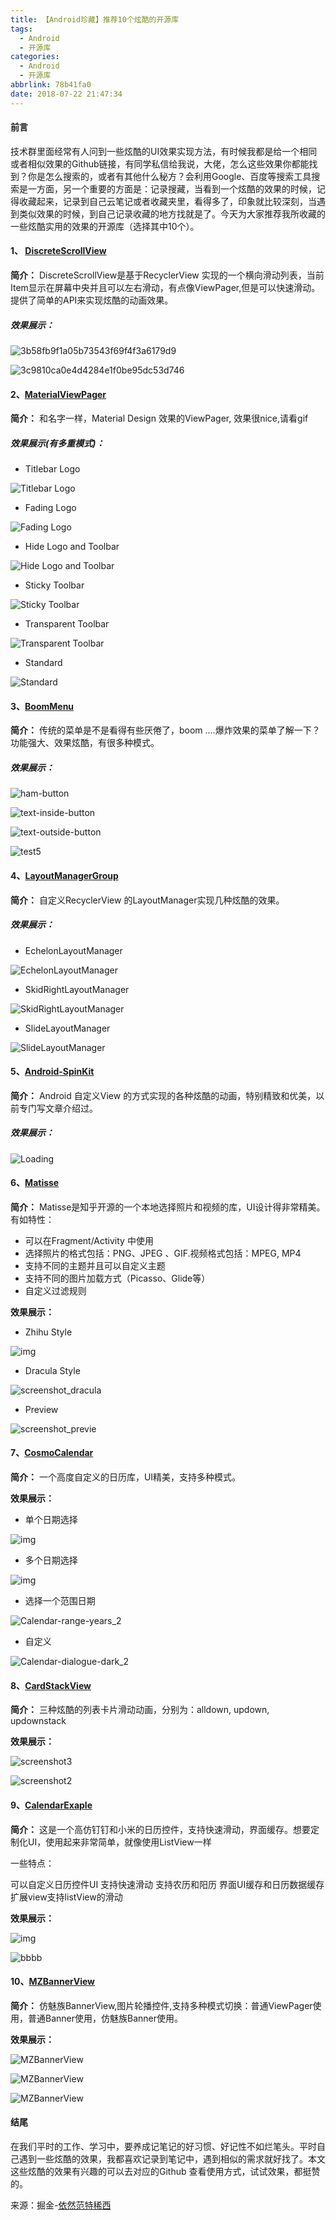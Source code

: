 ```yaml
---
title: 【Android珍藏】推荐10个炫酷的开源库
tags:
  - Android
  - 开源库
categories:
  - Android
  - 开源库
abbrlink: 78b41fa0
date: 2018-07-22 21:47:34
---
```


#### 前言
技术群里面经常有人问到一些炫酷的UI效果实现方法，有时候我都是给一个相同或者相似效果的Github链接，有同学私信给我说，大佬，怎么这些效果你都能找到？你是怎么搜索的，或者有其他什么秘方？会利用Google、百度等搜索工具搜索是一方面，另一个重要的方面是：记录搜藏，当看到一个炫酷的效果的时候，记得收藏起来，记录到自己云笔记或者收藏夹里，看得多了，印象就比较深刻，当遇到类似效果的时候，到自己记录收藏的地方找就是了。今天为大家推荐我所收藏的一些炫酷实用的效果的开源库（选择其中10个）。

#### 1、 [DiscreteScrollView](https://github.com/yarolegovich/DiscreteScrollView) 

**简介：**  DiscreteScrollView是基于RecyclerView 实现的一个横向滑动列表，当前Item显示在屏幕中央并且可以左右滑动，有点像ViewPager,但是可以快速滑动。提供了简单的API来实现炫酷的动画效果。

##### 效果展示：

![3b58fb9f1a05b73543f69f4f3a6179d9](https://user-gold-cdn.xitu.io/2018/7/19/164b299da85c9f67?imageslim)
<!--more-->
![3c9810ca0e4d4284e1f0be95dc53d746](https://user-gold-cdn.xitu.io/2018/7/19/164b299da84d0139?imageslim)

#### 2、[MaterialViewPager](https://github.com/pinguo-zhouwei/MaterialViewPager)

**简介：** 和名字一样，Material Design 效果的ViewPager, 效果很nice,请看gif

##### 效果展示(有多重模式)：

- Titlebar Logo

![Titlebar Logo](https://user-gold-cdn.xitu.io/2018/7/19/164b299da7975f18?imageslim)

- Fading Logo

![Fading Logo](https://user-gold-cdn.xitu.io/2018/7/19/164b299da7ed3aa5?imageslim)

- Hide Logo and Toolbar

![Hide Logo and Toolbar](https://user-gold-cdn.xitu.io/2018/7/19/164b299da77a0edf?imageslim)

- Sticky Toolbar

![Sticky Toolbar](https://user-gold-cdn.xitu.io/2018/7/19/164b299da7f85f8c?imageslim)

- Transparent Toolbar

![Transparent Toolbar](https://user-gold-cdn.xitu.io/2018/7/19/164b299ddb558444?imageslim)

- Standard

![Standard](https://user-gold-cdn.xitu.io/2018/7/19/164b299e5c76b977?imageslim)

#### 3、[BoomMenu](https://github.com/pinguo-zhouwei/BoomMenu)

**简介：**  传统的菜单是不是看得有些厌倦了，boom ....爆炸效果的菜单了解一下？功能强大、效果炫酷，有很多种模式。

##### 效果展示：

![ham-button](https://user-gold-cdn.xitu.io/2018/7/19/164b299de6276c0f?imageslim)

![text-inside-button](https://user-gold-cdn.xitu.io/2018/7/19/164b299e60c3ba0c?imageslim)

![text-outside-button](https://user-gold-cdn.xitu.io/2018/7/19/164b299ec33a615c?imageslim)

![test5](https://user-gold-cdn.xitu.io/2018/7/19/164b299ecd379e18?imageslim)

#### 4、[LayoutManagerGroup](https://github.com/DingMouRen/LayoutManagerGroup)

**简介：** 自定义RecyclerView 的LayoutManager实现几种炫酷的效果。

##### 效果展示：

- EchelonLayoutManager

![EchelonLayoutManager](https://user-gold-cdn.xitu.io/2018/7/19/164b299ee9f8d20f?imageslim)

- SkidRightLayoutManager

![SkidRightLayoutManager](https://user-gold-cdn.xitu.io/2018/7/19/164b299f344cf516?imageslim)

- SlideLayoutManager

![SlideLayoutManager](https://user-gold-cdn.xitu.io/2018/7/19/164b299f3ba944db?imageslim)

#### 5、[Android-SpinKit](https://github.com/ybq/Android-SpinKit)

**简介：**  Android 自定义View 的方式实现的各种炫酷的动画，特别精致和优美，以前专门写文章介绍过。

##### 效果展示：

![Loading](https://user-gold-cdn.xitu.io/2018/7/19/164b299f53d69dcd?imageslim)

#### 6、[Matisse](https://github.com/zhihu/Matisse)

**简介：** Matisse是知乎开源的一个本地选择照片和视频的库，UI设计得非常精美。有如特性：

- 可以在Fragment/Activity 中使用
- 选择照片的格式包括：PNG、JPEG 、GIF.视频格式包括：MPEG, MP4
- 支持不同的主题并且可以自定义主题
- 支持不同的图片加载方式（Picasso、Glide等）
- 自定义过滤规则

**效果展示：**

- Zhihu Style

![img](https://user-gold-cdn.xitu.io/2018/7/19/164b299f75c6098d?imageView2/0/w/1280/h/960/format/webp/ignore-error/1)

- Dracula Style

![screenshot_dracula](https://user-gold-cdn.xitu.io/2018/7/19/164b299f79c974c3?imageView2/0/w/1280/h/960/format/webp/ignore-error/1)

- Preview

![screenshot_previe](https://user-gold-cdn.xitu.io/2018/7/19/164b299f8d953b82?imageView2/0/w/1280/h/960/format/webp/ignore-error/1)

#### 7、[CosmoCalendar](https://github.com/ApplikeySolutions/CosmoCalendar)

**简介：**  一个高度自定义的日历库，UI精美，支持多种模式。

**效果展示：**

- 单个日期选择

![img](https://user-gold-cdn.xitu.io/2018/7/19/164b299fa4d5c662?imageView2/0/w/1280/h/960/format/webp/ignore-error/1)

- 多个日期选择

![img](https://user-gold-cdn.xitu.io/2018/7/19/164b299fb9f75cda?imageView2/0/w/1280/h/960/format/webp/ignore-error/1)

- 选择一个范围日期

![Calendar-range-years_2](https://user-gold-cdn.xitu.io/2018/7/19/164b299fd18b7670?imageView2/0/w/1280/h/960/format/webp/ignore-error/1)

- 自定义

![Calendar-dialogue-dark_2](https://user-gold-cdn.xitu.io/2018/7/19/164b299fd6b43abe?imageView2/0/w/1280/h/960/format/webp/ignore-error/1)

#### 8、[CardStackView](https://github.com/loopeer/CardStackView)


**简介：** 三种炫酷的列表卡片滑动动画，分别为：alldown, updown, updownstack

**效果展示：**

![screenshot3](https://user-gold-cdn.xitu.io/2018/7/19/164b299fe71830fb?imageslim)

![screenshot2](https://user-gold-cdn.xitu.io/2018/7/19/164b299fe7016d69?imageslim)

#### 9、[CalendarExaple](https://github.com/codbking/CalendarExaple)

**简介：** 这是一个高仿钉钉和小米的日历控件，支持快速滑动，界面缓存。想要定制化UI，使用起来非常简单，就像使用ListView一样

一些特点：

可以自定义日历控件UI 支持快速滑动 支持农历和阳历 界面UI缓存和日历数据缓存 扩展view支持listView的滑动

**效果展示：**

![img](https://user-gold-cdn.xitu.io/2018/7/19/164b299fe72a6cb2?imageView2/0/w/1280/h/960/format/webp/ignore-error/1)

![bbbb](https://user-gold-cdn.xitu.io/2018/7/19/164b29a007186453?imageslim)

#### 10、[MZBannerView](https://github.com/pinguo-zhouwei/MZBannerView)


**简介：** 仿魅族BannerView,图片轮播控件,支持多种模式切换：普通ViewPager使用，普通Banner使用，仿魅族Banner使用。

**效果展示：**

![MZBannerView](https://user-gold-cdn.xitu.io/2018/7/19/164b29a010de2abb?imageslim)

![MZBannerView](https://user-gold-cdn.xitu.io/2018/7/19/164b29a037078a2b?imageslim)

![MZBannerView](https://user-gold-cdn.xitu.io/2018/7/19/164b29a04330019d?imageslim)

#### 结尾

在我们平时的工作、学习中，要养成记笔记的好习惯、好记性不如烂笔头。平时自己遇到一些炫酷的效果，我都喜欢记录到笔记中，遇到相似的需求就好找了。本文这些炫酷的效果有兴趣的可以去对应的Github 查看使用方式，试试效果，都挺赞的。

来源：掘金-[依然范特稀西](https://juejin.im/post/5b50898ef265da0fa21a7f0f)


